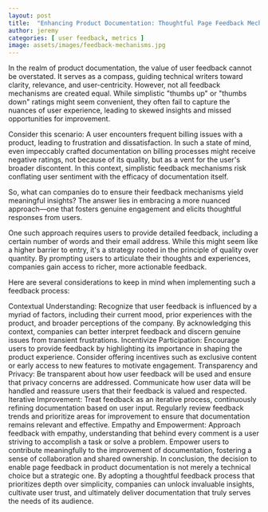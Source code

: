 ```yaml
---
layout: post
title:  "Enhancing Product Documentation: Thoughtful Page Feedback Mechanisms"
author: jeremy
categories: [ user feedback, metrics ]
image: assets/images/feedback-mechanisms.jpg
---
```


In the realm of product documentation, the value of user feedback cannot be overstated. It serves as a compass, guiding technical writers toward clarity, relevance, and user-centricity. However, not all feedback mechanisms are created equal. While simplistic "thumbs up" or "thumbs down" ratings might seem convenient, they often fail to capture the nuances of user experience, leading to skewed insights and missed opportunities for improvement.

Consider this scenario: A user encounters frequent billing issues with a product, leading to frustration and dissatisfaction. In such a state of mind, even impeccably crafted documentation on billing processes might receive negative ratings, not because of its quality, but as a vent for the user's broader discontent. In this context, simplistic feedback mechanisms risk conflating user sentiment with the efficacy of documentation itself.

So, what can companies do to ensure their feedback mechanisms yield meaningful insights? The answer lies in embracing a more nuanced approach—one that fosters genuine engagement and elicits thoughtful responses from users.

One such approach requires users to provide detailed feedback, including a certain number of words and their email address. While this might seem like a higher barrier to entry, it's a strategy rooted in the principle of quality over quantity. By prompting users to articulate their thoughts and experiences, companies gain access to richer, more actionable feedback.

Here are several considerations to keep in mind when implementing such a feedback process:

Contextual Understanding: Recognize that user feedback is influenced by a myriad of factors, including their current mood, prior experiences with the product, and broader perceptions of the company. By acknowledging this context, companies can better interpret feedback and discern genuine issues from transient frustrations.
Incentivize Participation: Encourage users to provide feedback by highlighting its importance in shaping the product experience. Consider offering incentives such as exclusive content or early access to new features to motivate engagement.
Transparency and Privacy: Be transparent about how user feedback will be used and ensure that privacy concerns are addressed. Communicate how user data will be handled and reassure users that their feedback is valued and respected.
Iterative Improvement: Treat feedback as an iterative process, continuously refining documentation based on user input. Regularly review feedback trends and prioritize areas for improvement to ensure that documentation remains relevant and effective.
Empathy and Empowerment: Approach feedback with empathy, understanding that behind every comment is a user striving to accomplish a task or solve a problem. Empower users to contribute meaningfully to the improvement of documentation, fostering a sense of collaboration and shared ownership.
In conclusion, the decision to enable page feedback in product documentation is not merely a technical choice but a strategic one. By adopting a thoughtful feedback process that prioritizes depth over simplicity, companies can unlock invaluable insights, cultivate user trust, and ultimately deliver documentation that truly serves the needs of its audience.
